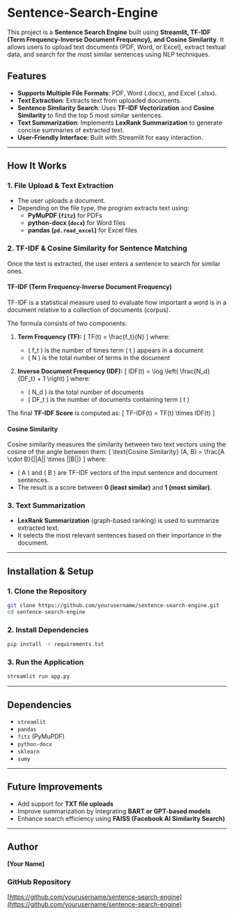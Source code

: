 # Sentence-Search-Engine

This project is a **Sentence Search Engine** built using **Streamlit, TF-IDF (Term Frequency-Inverse Document Frequency), and Cosine Similarity**. It allows users to upload text documents (PDF, Word, or Excel), extract textual data, and search for the most similar sentences using NLP techniques.

## Features
- **Supports Multiple File Formats**: PDF, Word (.docx), and Excel (.xlsx).
- **Text Extraction**: Extracts text from uploaded documents.
- **Sentence Similarity Search**: Uses **TF-IDF Vectorization** and **Cosine Similarity** to find the top 5 most similar sentences.
- **Text Summarization**: Implements **LexRank Summarization** to generate concise summaries of extracted text.
- **User-Friendly Interface**: Built with Streamlit for easy interaction.

---

## How It Works
### 1. **File Upload & Text Extraction**
- The user uploads a document.
- Depending on the file type, the program extracts text using:
  - **PyMuPDF (`fitz`)** for PDFs
  - **python-docx (`docx`)** for Word files
  - **pandas (`pd.read_excel`)** for Excel files

### 2. **TF-IDF & Cosine Similarity for Sentence Matching**
Once the text is extracted, the user enters a sentence to search for similar ones. 

#### **TF-IDF (Term Frequency-Inverse Document Frequency)**
TF-IDF is a statistical measure used to evaluate how important a word is in a document relative to a collection of documents (corpus).

The formula consists of two components:
1. **Term Frequency (TF):**
   \[
   TF(t) = \frac{f_t}{N}
   \]
   where:
   - \( f_t \) is the number of times term \( t \) appears in a document
   - \( N \) is the total number of terms in the document

2. **Inverse Document Frequency (IDF):**
   \[
   IDF(t) = \log \left( \frac{N_d}{DF_t} + 1 \right)
   \]
   where:
   - \( N_d \) is the total number of documents
   - \( DF_t \) is the number of documents containing term \( t \)

The final **TF-IDF Score** is computed as:
\[
TF-IDF(t) = TF(t) \times IDF(t)
\]

#### **Cosine Similarity**
Cosine similarity measures the similarity between two text vectors using the cosine of the angle between them:
\[
\text{Cosine Similarity} (A, B) = \frac{A \cdot B}{||A|| \times ||B||}
\]
where:
- \( A \) and \( B \) are TF-IDF vectors of the input sentence and document sentences.
- The result is a score between **0 (least similar)** and **1 (most similar)**.

### 3. **Text Summarization**
- **LexRank Summarization** (graph-based ranking) is used to summarize extracted text.
- It selects the most relevant sentences based on their importance in the document.

---

## Installation & Setup
### **1. Clone the Repository**
```bash
git clone https://github.com/yourusername/sentence-search-engine.git
cd sentence-search-engine
```

### **2. Install Dependencies**
```bash
pip install -r requirements.txt
```

### **3. Run the Application**
```bash
streamlit run app.py
```

---

## Dependencies
- `streamlit`
- `pandas`
- `fitz` (PyMuPDF)
- `python-docx`
- `sklearn`
- `sumy`

---

## Future Improvements
- Add support for **TXT file uploads**
- Improve summarization by integrating **BART or GPT-based models**
- Enhance search efficiency using **FAISS (Facebook AI Similarity Search)**

---

## Author
**[Your Name]**

### **GitHub Repository**
[https://github.com/yourusername/sentence-search-engine](https://github.com/yourusername/sentence-search-engine)
